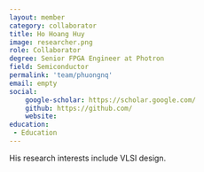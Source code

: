 ```yaml
---
layout: member
category: collaborator
title: Ho Hoang Huy
image: researcher.png
role: Collaborator
degree: Senior FPGA Engineer at Photron
field: Semiconductor
permalink: 'team/phuongnq'
email: empty
social:
    google-scholar: https://scholar.google.com/
    github: https://github.com/
    website: 
education:
 - Education
---
```

His research interests include VLSI design.